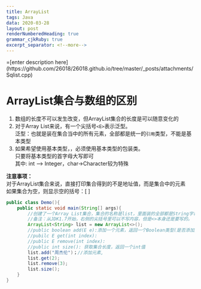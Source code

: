 ```yaml
---
title: ArrayList
tags: Java
data: 2020-03-28
layout: post
renderNumberedHeading: true
grammar_cjkRuby: true
excerpt_separator: <!--more-->
---
```

<p align="center"></p>
<!--more-->
=[enter description here](https://github.com/26018/26018.github.io/tree/master/_posts/attachments/Sqlist.cpp)

# ArrayList集合与数组的区别
1.  数组的长度不可以发生改变，但ArrayList集合的长度是可以随意变化的    
2.  对于Array List来说，有一个尖括号`<E>`表示泛型。   
		泛型：也就是装在集合当中的所有元素，全部都是统一的`引用`类型，不能是基本类型 
3. 如果希望使用基本类型，，必须使用基本类型的包装类。    
    只要将基本类型的首字母大写即可    
	其中: int --> Integer，char->Character较为特殊      
	

**注意事项：**     
	对于ArrayList集合来说，直接打印集合得到的不是地址值，而是集合中的元素     
	如果集合为空，则显示空的括号：[ ]
```java
public class Demo(){
	public static void main(String[] args){
		//创建了一个Array List集合，集合的名称是list，里面装的全部都是String字符串类型的数据
		//备注：从JDK1.7开始，右侧的尖括号里可以不写内容，但是<>本身还是要写的。
		ArrayList<String> list = new ArrayList<>();
		//public boolean add(E e):添加一个元素，返回一个Boolean类型(是否添加成功)
		//pubilc E get(int index):
		//public E remove(int index):
		//public int size(): 获取集合长度，返回一个int值
		list.add("周杰伦")；//添加元素,
		list.get(2);
		list.remove(3);
		list.size();
	}
}
```